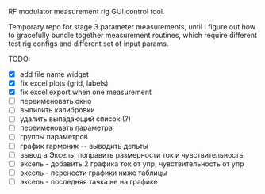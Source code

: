 RF modulator measurement rig GUI control tool.

Temporary repo for stage 3 parameter measurements, until I figure out how to gracefully bundle together measurement routines, which require different test rig configs and different set of input params.

TODO:

- [x] add file name widget
- [x] fix excel plots (grid, labels)
- [x] fix excel export when one measurement
- [ ] переименовать окно
- [ ] выпилить калибровки
- [ ] удалить выпадающий список (?)
- [ ] переименовать параметра
- [ ] группы параметров
- [ ] график гармоник -- выводить дельты
- [ ] вывод а Эксель, поправить размерности ток и чувствительность
- [ ] эксель - добавить 2 графика ток от упр, чувствительность от упр
- [ ] эксель - перенести графики ниже таблицы
- [ ] эксель - последняя тачка не на графике

